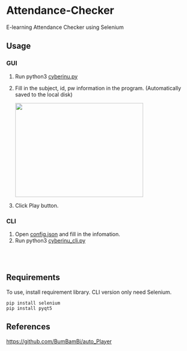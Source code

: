 # Attendance-Checker
E-learning Attendance Checker using Selenium

## Usage

### GUI

1. Run python3 [cyberinu.py](https://github.com/nudago/Attendance-Checker/blob/master/cyberinu.py)

2. Fill in the  subject, id, pw information in the program. (Automatically saved to the local disk)
   
   <left><img src="https://user-images.githubusercontent.com/18652811/133298735-f745a647-1f10-45c7-a6f3-40efadaba7aa.png" width="340" height="250"></left>
   
3. Click Play button.

### CLI
1. Open [config.json](https://github.com/nudago/Attendance-Checker/blob/master/config.json) and fill in the  infomation.
2. Run python3 [cyberinu_cli.py](https://github.com/nudago/Attendance-Checker/blob/master/cyberinu_cli.py)

<br></br>


## Requirements
To use, install requirement library. CLI version only need Selenium.
~~~
pip install selenium
pip install pyqt5
~~~


## References
https://github.com/BumBamBi/auto_Player
